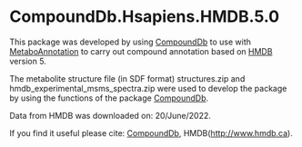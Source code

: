 
# CompoundDb.Hsapiens.HMDB.5.0


This package was developed by using [CompoundDb](https://github.com/rformassspectrometry/CompoundDb) to use with 
[MetaboAnnotation](https://github.com/rformassspectrometry/MetaboAnnotation) to carry out compound annotation  based on [HMDB](http://www.hmdb.ca) version 5.

The metabolite structure file (in SDF format) structures.zip and hmdb_experimental_msms_spectra.zip were used to develop the package 
by using the functions of the package [CompoundDb](https://github.com/rformassspectrometry/CompoundDb).

Data from HMDB was downloaded on: 20/June/2022.

If you find it useful please cite:  [CompoundDb](https://github.com/rformassspectrometry/CompoundDb), HMDB(http://www.hmdb.ca).



